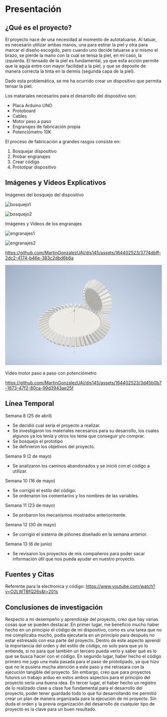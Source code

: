 # Presentación

## ¿Qué es el proyecto?

El proyecto nace de una necesidad al momento de autotatuarse. Al tatuar, es necesario utilizar ambas manos, una para estirar la piel y otra para marcar el diseño escogido, pero cuando uno decide tatuarse a si mismo el brazo, se pierde la mano con la cual se tensa la piel, en mi caso, la izquierda. El tensado de la piel es fundamental, ya que esta acción permite que la aguja entre con mayor facilidad a la piel, y que se deposite de manera correcta la tinta en la dermis (segunda capa de la piel). 

Dado esta problemática, se me ha ocurrido crear un dispositivo que permita tensar la piel.

Los matariales necesarios para el desarrollo del dispositivo son:

- Placa Arduino UNO
- Protoboard
- Cables
- Motor paso a paso
- Engranajes de fabricación propia
- Potenciómetro 10K

El proceso de fabricación a grandes rasgos consiste en:

1. Bosquejar dispositivo
2. Probar engranajes
3. Crear código
4. Prototipar dispositivo

## Imágenes y Videos Explicativos

Imágenes del bosquejo del dispositivo

![bosquejo1](bosquejo1.jpg)

![bosquejo2](bosquejo2.jpg)

Imágenes y Videos de los engranajes 

![engranajes1](engranajes1.jpg)

![engranajes2](engranajes2.jpg)

https://github.com/MartinGonzalezUAI/dis145/assets/164402523/3774dbff-2dc2-4174-b46e-383c2dbd6b6a

![nuevoEngranaje](nuevoEngranaje.png)

Video motor paso a paso con potenciómetro

https://github.com/MartinGonzalezUAI/dis145/assets/164402523/3d45b0b7-1673-47f2-80ca-99d3943ae25f

## Línea Temporal

Semana 8 (25 de abril)

- Se decidió cual sería el proyecto a realizar.
- Se investigaron los materiales necesarios para su desarrollo, los cuales algunos ya los tenía y otros los tenia que conseguir y/o comprar.
- Se bosquejo el prototipo
- Se definieron los objetivos del proyecto.
  
Semana 9 (2 de mayo) 

- Se analizaron los caminos abandonados y se inició con el código a utilizar.

Semana 10 (16 de mayo) 

- Se corrigió el estilo del código.
- Se ordenaron los comentarios y los nombres de las variables.

Semana 11 (23 de mayo) 

- Se probaron los mecanismos mostrados anteriormente. 

Semana 12 (30 de mayo) 

- Se corrigió el sistema de piñones diseñado en la semana anterior. 

Semana 13 (6 de junio) 

- Se revisaron los proyectos de mis compañeros para poder sacar información útil que nos pueda ayudar en nuestro proyecto.

## Fuentes y Citas

Referente para la electronica y código: https://www.youtube.com/watch?v=O2LWTBfQ26s&t=201s

## Conclusiones de investigación

Respecto a mi desempeño y aprendizaje del proyecto, creo que hay varias cosas que se pueden destacar. En primer lugar, me beneficio mucho haber hecho en un principio el código de mi dispositivo, como es una tarea que no me complicaba mucho, podía ejecutarla en un principio para después no estar estresado con esa parte del proyecto. Dentro de este aspecto aprendí la importancia del orden y del estilo de código, no solo para que yo lo entienda, si no para que también un tercero pueda verlo y saber qué es lo que se busca hacer con el código. En segundo lugar, haber hecho el código primero me jugo una mala pasada para el paso de prototipado, ya que hizo que no le pusiera mucha atención a este paso y me retrasara con la ejecución tangible del proyecto. Sin embargo, creo que para proyectos futuros un trabajo arduo en estos ambos aspectos para el principio del proyecto sería una buena idea. En tercer lugar, el haber hecho un registro de lo realizado clase a clase fue fundamental para el desarrollo del proyecto, poder tener guardado todo lo que fui desarrollando me permitió crear un plan de manera organizada para la ejecución de mi proyecto. Sin duda el orden y la previa organización del desarrollo de cualquier tipo de proyecto es la clave para un buen resultado. 

